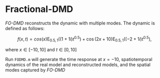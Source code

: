 # Fractional-DMD

*FO-DMD* reconstructs the dynamic with multiple modes. The dynamic is defined as follows:
```math
f(x,t)=cos(x)\text{E}_{0.5,1} ((1+1i)t^{0.5})+\cos(2x+10)\text{E}_{0.5,1}((-2+1i)t^{0.5}),
```
where $x\in [-10,10]$ and $t\in[0,10]$

Run `FODMD.m` will generate the time response at $x = −10$, spatiotemporal dynamics of the real model and reconstructed models, and the spatial modes captured by *FO-DMD*

